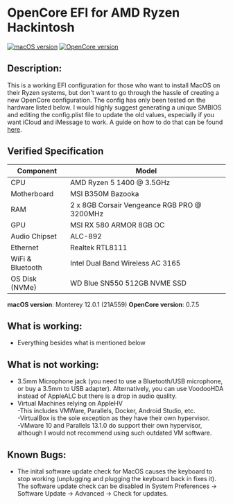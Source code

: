 # OpenCore EFI for AMD Ryzen Hackintosh

[![macOS version](https://img.shields.io/badge/macOS-12.0.1-informational.svg)](https://www.apple.com/macos)
[![OpenCore version](https://img.shields.io/badge/OpenCore-0.7.5-informational.svg)](https://github.com/acidanthera/OpenCorePkg)

## Description:
This is a working EFI configuration for those who want to install MacOS on their Ryzen systems, but don't want to go through the hassle of creating a new OpenCore configuration. The config has only been tested on the hardware listed below.
I would highly suggest generating a unique SMBIOS and editing the config.plist file to update the old values, especially if you want iCloud and iMessage to work. A guide on how to do that can be found [here](https://dortania.github.io/OpenCore-Install-Guide/AMD/zen.html#platforminfo).

## Verified Specification

| **Component**    | **Model**                                   |
| ---------------- | ------------------------------------------- |
| CPU              | AMD Ryzen 5 1400 @ 3.5GHz                   |
| Motherboard      | MSI B350M Bazooka                           |
| RAM              | 2 x 8GB Corsair Vengeance RGB PRO @ 3200MHz |
| GPU              | MSI RX 580 ARMOR 8GB OC                     |
| Audio Chipset    | ALC-892                                     |
| Ethernet         | Realtek RTL8111                             |
| WiFi & Bluetooth | Intel Dual Band Wireless AC 3165            |
| OS Disk (NVMe)   | WD Blue SN550 512GB NVME SSD                |

**macOS version**: Monterey 12.0.1 (21A559)
**OpenCore version**: 0.7.5

## What is working:

- Everything besides what is mentioned below

## What is not working:

- 3.5mm Microphone jack (you need to use a Bluetooth/USB microphone, or buy a 3.5mm to USB adapter). Alternatively, you can use VoodooHDA instead of AppleALC but there is a drop in audio quality.
- Virtual Machines relying on AppleHV  
    -This includes VMWare, Parallels, Docker, Android Studio, etc.  
    -VirtualBox is the sole exception as they have their own hypervisor.  
    -VMware 10 and Parallels 13.1.0 do support their own hypervisor, although I would not recommend using such outdated VM software.    

## Known Bugs:
- The inital software update check for MacOS causes the keyboard to stop working (unplugging and plugging the keyboard back in fixes it). The software update check can be disabled in System Preferences -> Software Update -> Advanced -> Check for updates.
